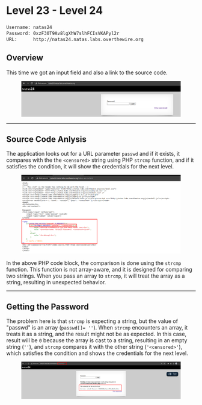 # Level 23 - Level 24

```
Username: natas24
Password: 0xzF30T9Av8lgXhW7slhFCIsVKAPyl2r
URL:      http://natas24.natas.labs.overthewire.org
```

## Overview

This time we got an input field and also a link to the source code.

<figure><img src="../.gitbook/assets/image (134).png" alt=""><figcaption></figcaption></figure>

***

## Source Code Anlysis

The application looks out for a URL parameter `passwd` and if it exists, it compares with the the `<censored>` string using PHP `strcmp` function, and if it satisfies the condition, it will show the credentials for the next level.

<figure><img src="../.gitbook/assets/image (135).png" alt=""><figcaption></figcaption></figure>

In the above PHP code block, the comparison is done using the `strcmp` function. This function is not array-aware, and it is designed for comparing two strings. When you pass an array to `strcmp`, it will treat the array as a string, resulting in unexpected behavior.

***

## Getting the Password

The problem here is that `strcmp` is expecting a string, but the value of "passwd" is an array (`passwd[]= ''`). When `strcmp` encounters an array, it treats it as a string, and the result might not be as expected. In this case, result will be `0` because the array is cast to a string, resulting in an empty string (`''`), and `strcmp` compares it with the other string (`'<censored>'`), which satisfies the condition and shows the credentials for the next level.

<figure><img src="../.gitbook/assets/image (136).png" alt=""><figcaption></figcaption></figure>
